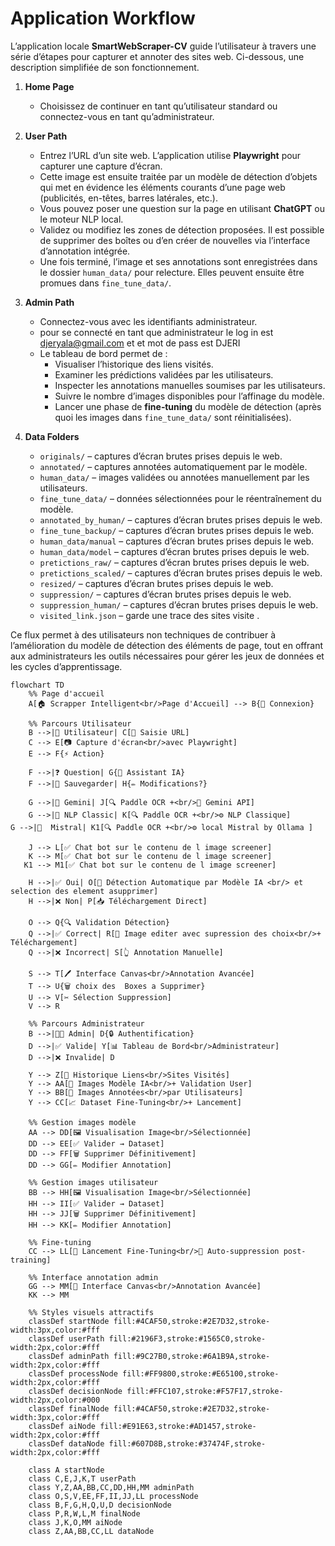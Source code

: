 # Application Workflow

L’application locale **SmartWebScraper-CV**
guide l’utilisateur à travers une série d’étapes pour capturer et annoter des sites web. Ci-dessous, une description simplifiée de son fonctionnement.

1. **Home Page**
   - Choisissez de continuer en tant qu’utilisateur standard ou connectez-vous en tant qu’administrateur.

2. **User Path**
   - Entrez l’URL d’un site web. L’application utilise **Playwright** pour capturer une capture d’écran.
   - Cette image est ensuite traitée par un modèle de détection d’objets qui met en évidence les éléments courants d’une page web (publicités, en-têtes, barres latérales, etc.).
   - Vous pouvez poser une question sur la page en utilisant **ChatGPT** ou le moteur NLP local.
   - Validez ou modifiez les zones de détection proposées. Il est possible de supprimer des boîtes ou d’en créer de nouvelles via l’interface d’annotation intégrée.
   - Une fois terminé, l’image et ses annotations sont enregistrées dans le dossier `human_data/` pour relecture. Elles peuvent ensuite être promues dans `fine_tune_data/`.

3. **Admin Path**
   - Connectez-vous avec les identifiants administrateur.
   - pour se connecté en tant que administrateur le log in est djeryala@gmail.com et et mot de pass est DJERI
   - Le tableau de bord permet de :
     - Visualiser l’historique des liens visités.
     - Examiner les prédictions validées par les utilisateurs.
     - Inspecter les annotations manuelles soumises par les utilisateurs.
     - Suivre le nombre d’images disponibles pour l’affinage du modèle.
     - Lancer une phase de **fine‑tuning** du modèle de détection (après quoi les images dans `fine_tune_data/` sont réinitialisées).

4. **Data Folders**
   - `originals/` – captures d’écran brutes prises depuis le web.
   - `annotated/` – captures annotées automatiquement par le modèle.
   - `human_data/` – images validées ou annotées manuellement par les utilisateurs.
   - `fine_tune_data/` – données sélectionnées pour le réentraînement du modèle.
   - `annotated_by_human/` – captures d’écran brutes prises depuis le web.
   - `fine_tune_backup/` – captures d’écran brutes prises depuis le web.
   - `human_data/manual` – captures d’écran brutes prises depuis le web.
   - `human_data/model` – captures d’écran brutes prises depuis le web.
   - `pretictions_raw/` – captures d’écran brutes prises depuis le web.
   - `pretictions_scaled/` – captures d’écran brutes prises depuis le web.
   - `resized/` – captures d’écran brutes prises depuis le web.
   - `suppression/` – captures d’écran brutes prises depuis le web.
   - `suppression_human/` – captures d’écran brutes prises depuis le web.
   - `visited_link.json` – garde une trace des sites visite .
     
Ce flux permet à des utilisateurs non techniques de contribuer à l’amélioration du modèle de détection des 
éléments de page, tout en offrant aux administrateurs les outils nécessaires pour gérer les jeux de données et les cycles d’apprentissage.


```mermaid
flowchart TD
    %% Page d'accueil
    A[🏠 Scrapper Intelligent<br/>Page d'Accueil] --> B{🔐 Connexion}
    
    %% Parcours Utilisateur
    B -->|👤 Utilisateur| C[📝 Saisie URL]
    C --> E[📷 Capture d'écran<br/>avec Playwright]
    E --> F{⚡ Action}
    
    F -->|❓ Question| G{🤖 Assistant IA}
    F -->|💾 Sauvegarder| H{✏️ Modifications?}
    
    G -->|🌟 Gemini| J[🔍 Paddle OCR +<br/>📡 Gemini API]
    G -->|🧠 NLP Classic| K[🔍 Paddle OCR +<br/>⚙️ NLP Classique]
G -->|🧠  Mistral| K1[🔍 Paddle OCR +<br/>⚙️ local Mistral by Ollama ]

    J --> L[✅ Chat bot sur le contenu de l image screener]
    K --> M[✅ Chat bot sur le contenu de l image screener]
   K1 --> M1[✅ Chat bot sur le contenu de l image screener]

    H -->|✅ Oui| O[🎯 Détection Automatique par Modèle IA <br/> et selection des element asupprimer]
    H -->|❌ Non| P[📥 Téléchargement Direct]
    
    O --> Q{🔍 Validation Détection}
    Q -->|✅ Correct| R[🎨 Image editer avec supression des choix<br/>+ Téléchargement]
    Q -->|❌ Incorrect| S[👆 Annotation Manuelle]
    
    S --> T[🖊️ Interface Canvas<br/>Annotation Avancée]
    T --> U{🗑️ choix des  Boxes a Supprimer}
    U --> V[✂️ Sélection Suppression]
    V --> R
    
    %% Parcours Administrateur
    B -->|👨‍💼 Admin| D{🔒 Authentification}
    D -->|✅ Valide| Y[📊 Tableau de Bord<br/>Administrateur]
    D -->|❌ Invalide| D
    
    Y --> Z[🔗 Historique Liens<br/>Sites Visités]
    Y --> AA[🤖 Images Modèle IA<br/>+ Validation User]
    Y --> BB[👤 Images Annotées<br/>par Utilisateurs]
    Y --> CC[📈 Dataset Fine-Tuning<br/>+ Lancement]
    
    %% Gestion images modèle
    AA --> DD[🖼️ Visualisation Image<br/>Sélectionnée]
    DD --> EE[✅ Valider → Dataset]
    DD --> FF[🗑️ Supprimer Définitivement]
    DD --> GG[✏️ Modifier Annotation]
    
    %% Gestion images utilisateur
    BB --> HH[🖼️ Visualisation Image<br/>Sélectionnée]
    HH --> II[✅ Valider → Dataset]
    HH --> JJ[🗑️ Supprimer Définitivement]
    HH --> KK[✏️ Modifier Annotation]
    
    %% Fine-tuning
    CC --> LL[🚀 Lancement Fine-Tuning<br/>🔄 Auto-suppression post-training]
    
    %% Interface annotation admin
    GG --> MM[🎨 Interface Canvas<br/>Annotation Avancée]
    KK --> MM
    
    %% Styles visuels attractifs
    classDef startNode fill:#4CAF50,stroke:#2E7D32,stroke-width:3px,color:#fff
    classDef userPath fill:#2196F3,stroke:#1565C0,stroke-width:2px,color:#fff
    classDef adminPath fill:#9C27B0,stroke:#6A1B9A,stroke-width:2px,color:#fff
    classDef processNode fill:#FF9800,stroke:#E65100,stroke-width:2px,color:#fff
    classDef decisionNode fill:#FFC107,stroke:#F57F17,stroke-width:2px,color:#000
    classDef finalNode fill:#4CAF50,stroke:#2E7D32,stroke-width:3px,color:#fff
    classDef aiNode fill:#E91E63,stroke:#AD1457,stroke-width:2px,color:#fff
    classDef dataNode fill:#607D8B,stroke:#37474F,stroke-width:2px,color:#fff
    
    class A startNode
    class C,E,J,K,T userPath
    class Y,Z,AA,BB,CC,DD,HH,MM adminPath
    class O,S,V,EE,FF,II,JJ,LL processNode
    class B,F,G,H,Q,U,D decisionNode
    class P,R,W,L,M finalNode
    class J,K,O,MM aiNode
    class Z,AA,BB,CC,LL dataNode
